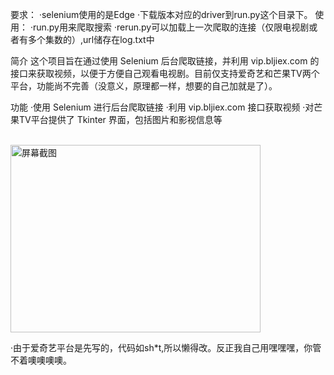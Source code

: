 要求：
·selenium使用的是Edge
·下载版本对应的driver到run.py这个目录下。
使用：
·run.py用来爬取搜索
·rerun.py可以加载上一次爬取的连接（仅限电视剧或者有多个集数的）,url储存在log.txt中

简介
这个项目旨在通过使用 Selenium 后台爬取链接，并利用 vip.bljiex.com 的接口来获取视频，以便于方便自己观看电视剧。目前仅支持爱奇艺和芒果TV两个平台，功能尚不完善（没意义，原理都一样，想要的自己加就是了）。

功能
·使用 Selenium 进行后台爬取链接
·利用 vip.bljiex.com 接口获取视频
·对芒果TV平台提供了 Tkinter 界面，包括图片和影视信息等

<br>
<img src="https://github.com/lannzyang/-my_tag/assets/150817172/c0c2e914-38c5-454e-a032-53beb2c0b126" alt="屏幕截图" width="400" height="300">
<br>

·由于爱奇艺平台是先写的，代码如sh*t,所以懒得改。反正我自己用嘿嘿嘿，你管不着噢噢噢噢。
